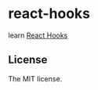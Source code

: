 # react-hooks

learn [React Hooks](https://reactjs.org/docs/hooks-intro.html)

## License

The MIT license.
